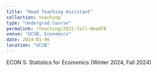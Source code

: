 ```yaml
---
title: "Head Teaching Assistant"
collection: teaching
type: "Undergrad Course"
permalink: /teaching/2021-fall-HeadTA
venue: "UCSB, Economics"
date: 2024-01-06
location: "UCSB"
---
```


ECON 5: Statistics for Economics (Winter 2024, Fall 2024)
